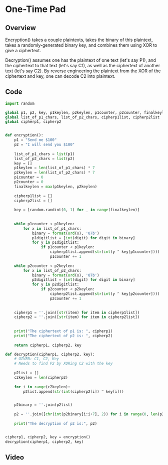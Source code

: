 # One-Time Pad

## Overview

Encryption() takes a couple plaintexts, takes the binary of this plaintext, takes a randomly-generated binary key, and combines them using XOR to give a ciphertext.

Decryption() assumes one has the plaintext of one text (let's say P1), and the ciphertext to that text (let's say C1), as well as the ciphertext of another text (let's say C2). By reverse engineering the plaintext from the XOR of the ciphertext and key, one can decode C2 into plaintext.

## Code
```python
import random

global p1, p2, key, p1keylen, p2keylen, p1counter, p2counter, finalkeylen
global list_of_p1_chars, list_of_p2_chars, cipherp1list, cipherp2list
global cipherp1, cipherp2


def encryption():
    p1 = "Send me $100"
    p2 = "I will send you $100"
    
    list_of_p1_chars = list(p1)
    list_of_p2_chars = list(p2)
    key = []
    p1keylen = len(list_of_p1_chars) * 7
    p2keylen = len(list_of_p2_chars) * 7
    p1counter = 0
    p2counter = 0
    finalkeylen = max(p1keylen, p2keylen)
    
    cipherp1list = []
    cipherp2list = []
    
    key = [random.randint(0, 1) for _ in range(finalkeylen)]
    
        
    while p1counter < p1keylen:
        for x in list_of_p1_chars:
            binary = format(ord(x), '07b')
            p1digitlist = [int(digit) for digit in binary]
            for y in p1digitlist:
                if p1counter < p1keylen:
                    cipherp1list.append(str(int(y ^ key[p1counter])))  
                    p1counter += 1
                    
    while p2counter < p2keylen:
        for x in list_of_p2_chars:
            binary = format(ord(x), '07b')
            p2digitlist = [int(digit) for digit in binary]
            for y in p2digitlist:
                if p2counter < p2keylen:
                    cipherp2list.append(str(int(y ^ key[p2counter])))  
                    p2counter += 1
                    
           
    cipherp1 = ''.join([str(item) for item in cipherp1list])
    cipherp2 = ''.join([str(item) for item in cipherp2list])
 
    
    print("The ciphertext of p1 is: ", cipherp1)
    print("The ciphertext of p2 is: ", cipherp2)
    
    return cipherp1, cipherp2, key

def decryption(cipherp1, cipherp2, key):
    # GIVEN: C1, C2, Key
    # Needs to find P2 by XORing C2 with the key
    
    p2list = []
    c2keylen = len(cipherp2)  
    
    for i in range(c2keylen):
        p2list.append(str(int(cipherp2[i]) ^ key[i]))


    p2binary = ''.join(p2list)
    
    p2 = ''.join([chr(int(p2binary[i:i+7], 2)) for i in range(0, len(p2binary), 7)])
    
    print("The decryption of p2 is:", p2)


cipherp1, cipherp2, key = encryption()  
decryption(cipherp1, cipherp2, key)  
```
## Video

